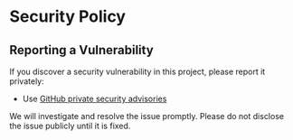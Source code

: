 # Security Policy

## Reporting a Vulnerability

If you discover a security vulnerability in this project, please report it privately:

- Use [GitHub private security advisories](https://github.com/sarasjodin/my-console-app/security/advisories)

We will investigate and resolve the issue promptly. Please do not disclose the issue publicly until it is fixed.
